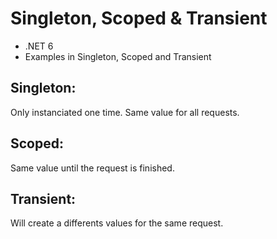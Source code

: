 # Singleton, Scoped & Transient

<ul>
<li>.NET 6</li>
<li>Examples in Singleton, Scoped and Transient</li>
</ul>


## Singleton:

Only instanciated one time. Same value for all requests.

## Scoped:

Same value until the request is finished.

## Transient:

Will create a differents values for the same request.
